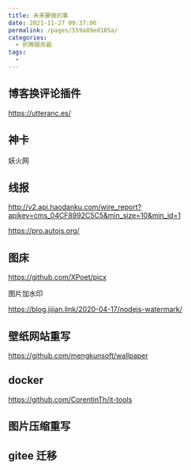 ```yaml
---
title: 未来要做的事
date: 2021-11-27 00:37:06
permalink: /pages/559a89ed185a/
categories:
  - 折腾服务器
tags:
  -
---
```


## 博客换评论插件

<https://utteranc.es/>

## 神卡

妖火网

## 线报

<http://v2.api.haodanku.com/wire_report?apikey=cms_04CF8992C5C5&min_size=10&min_id=1>

<https://pro.autojs.org/>

## 图床

<https://github.com/XPoet/picx>

图片加水印

<https://blog.jijian.link/2020-04-17/nodejs-watermark/>

## 壁纸网站重写

<https://github.com/mengkunsoft/wallpaper>

## docker

<https://github.com/CorentinTh/it-tools>

## 图片压缩重写

## gitee 迁移
